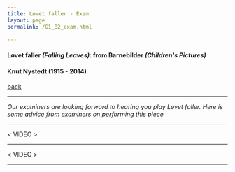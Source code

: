 ```yaml
---
title: Løvet faller - Exam
layout: page
permalink: /G1_B2_exam.html

---
```



#### Løvet faller _(Falling Leaves)_: from Barnebilder _(Children's Pictures)_

#### Knut Nystedt (1915 - 2014)

[back](G1_B2)

***

*Our examiners are looking forward to hearing you play Løvet faller. Here is some advice from examiners on performing this piece*



***

< VIDEO >

***

< VIDEO >

***


